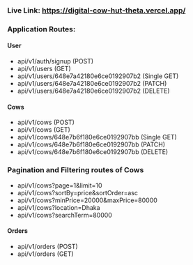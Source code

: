 ### Live Link: https://digital-cow-hut-theta.vercel.app/

### Application Routes:

#### User

- api/v1/auth/signup (POST)
- api/v1/users (GET)
- api/v1/users/648e7a42180e6ce0192907b2 (Single GET)
- api/v1/users/648e7a42180e6ce0192907b2 (PATCH)
- api/v1/users/648e7a42180e6ce0192907b2 (DELETE)

#### Cows

- api/v1/cows (POST)
- api/v1/cows (GET)
- api/v1/cows/648e7b6f180e6ce0192907bb (Single GET)
- api/v1/cows/648e7b6f180e6ce0192907bb (PATCH)
- api/v1/cows/648e7b6f180e6ce0192907bb (DELETE)

### Pagination and Filtering routes of Cows

- api/v1/cows?page=1&limit=10
- api/v1/cows?sortBy=price&sortOrder=asc
- api/v1/cows?minPrice=20000&maxPrice=80000
- api/v1/cows?location=Dhaka
- api/v1/cows?searchTerm=80000

#### Orders

- api/v1/orders (POST)
- api/v1/orders (GET)
